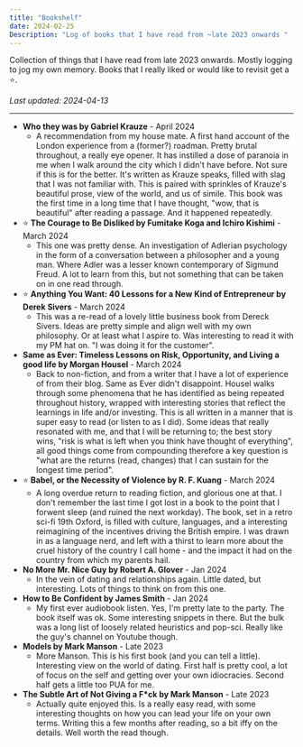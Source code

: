 ```yaml
---
title: "Bookshelf"
date: 2024-02-25
Description: "Log of books that I have read from ~late 2023 onwards "
---
```

Collection of things that I have read from late 2023 onwards. Mostly logging to jog my own memory. Books that I really liked or would like to revisit get a ⭐.

*Last updated: 2024-04-13*

---

- **Who they was by Gabriel Krauze** - April 2024
	- A recommendation from my house mate. A first hand account of the London experience from a (former?) roadman. Pretty brutal throughout, a really eye opener. It has instilled a dose of paranoia in me when I walk around the city which I didn't have before. Not sure if this is for the better. It's written as Krauze speaks, filled with slag that I was not familiar with. This is paired with sprinkles of Krauze's beautiful prose, view of the world, and us of simile. This book was the first time in a long time that I have thought, "wow, that is beautiful" after reading a passage. And it happened repeatedly. 
- ⭐ **The Courage to Be Disliked by Fumitake Koga and Ichiro Kishimi** - March 2024
	- This one was pretty dense. An investigation of Adlerian psychology in the form of a conversation between a philosopher and a young man. Where Adler was a lesser known contemporary of Sigmund Freud. A lot to learn from this, but not something that can be taken on in one read through. 
- ⭐ **Anything You Want: 40 Lessons for a New Kind of Entrepreneur by Derek Sivers** - March 2024
	- This was a re-read of a lovely little business book from Dereck Sivers. Ideas are pretty simple and align well with my own philosophy. Or at least what I aspire to. Was interesting to read it with my PM hat on. "I was doing it for the customer". 
- **Same as Ever: Timeless Lessons on Risk, Opportunity, and Living a good life by Morgan Housel** - March 2024
	- Back to non-fiction, and from a writer that I have a lot of experience of from their blog. Same as Ever didn't disappoint. Housel walks through some phenomena that he has identified as being repeated throughout history, wrapped with interesting stories that reflect the learnings in life and/or investing. This is all written in a manner that is super easy to read (or listen to as I did). Some ideas that really resonated with me, and that I will be returning to; the best story wins, "risk is what is left when you think have thought of everything", all good things come from compounding therefore a key question is "what are the returns (read, changes) that I can sustain for the longest time period".
- ⭐ **Babel, or the Necessity of Violence by R. F. Kuang** - March 2024
	- A long overdue return to reading fiction, and glorious one at that. I don't remember the last time I got lost in a book to the point that I forwent sleep (and ruined the next workday). The book, set in a retro sci-fi 19th Oxford, is filled with culture, languages, and a interesting reimagining of the incentives driving the British empire. I was drawn in as a language nerd, and left with a thirst to learn more about the cruel history of the country I call home - and the impact it had on the country from which my parents hail. 
- **No More Mr. Nice Guy by Robert A. Glover** - Jan 2024
    - In the vein of dating and relationships again. Little dated, but interesting. Lots of things to think on from this one. 
- **How to Be Confident by James Smith** - Jan 2024
    - My first ever audiobook listen. Yes, I'm pretty late to the party. The book itself was ok. Some interesting snippets in there. But the bulk was a long list of loosely related heuristics and pop-sci. Really like the guy's channel on Youtube though. 
- **Models by Mark Manson** - Late 2023
    - More Manson. This is his first book (and you can tell a little). Interesting view on the world of dating. First half is pretty cool, a lot of focus on the self and getting over your own idiocracies. Second half gets a little too PUA for me. 
- **The Subtle Art of Not Giving a F*ck by Mark Manson** - Late 2023
    - Actually quite enjoyed this. Is a really easy read, with some interesting thoughts on how you can lead your life on your own terms. Writing this a few months after reading, so a bit iffy on the details. Well worth the read though.

